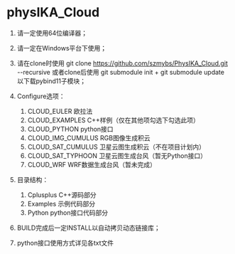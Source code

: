 # physIKA_Cloud

1. 请一定使用64位编译器；
2. 请一定在Windows平台下使用；
3. 请在clone时使用 git clone https://github.com/szmybs/PhysIKA_Cloud.git --recursive
   或者clone后使用 git submodule init    +    git submodule update
   以下载pybind11子模块；

4. Configure选项：
	1. CLOUD_EULER    欧拉法
	2. CLOUD_EXAMPLES    C++样例（仅在其他项勾选下勾选此项）
	3. CLOUD_PYTHON    python接口
	4. CLOUD_IMG_CUMULUS    RGB图像生成积云
	5. CLOUD_SAT_CUMULUS    卫星云图生成积云（不在项目计划内）
	6. CLOUD_SAT_TYPHOON    卫星云图生成台风（暂无Python接口）
	7. CLOUD_WRF    WRF数据生成台风（暂未完成） 

5. 目录结构：
	1. Cplusplus    C++源码部分
	2. Examples    示例代码部分
	3. Python    python接口代码部分

6. BUILD完成后一定INSTALL以自动拷贝动态链接库；

7. python接口使用方式详见各txt文件
